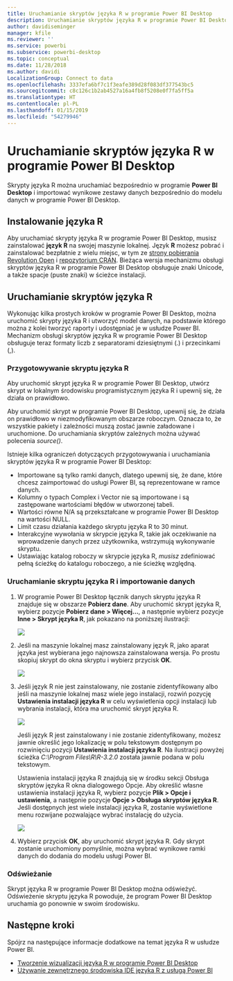 ```yaml
---
title: Uruchamianie skryptów języka R w programie Power BI Desktop
description: Uruchamianie skryptów języka R w programie Power BI Desktop
author: davidiseminger
manager: kfile
ms.reviewer: ''
ms.service: powerbi
ms.subservice: powerbi-desktop
ms.topic: conceptual
ms.date: 11/28/2018
ms.author: davidi
LocalizationGroup: Connect to data
ms.openlocfilehash: 3337efa6bf7c1f3eafe389d28f083df377543bc5
ms.sourcegitcommit: c8c126c1b2ab4527a16a4fb8f5208e0f7fa5ff5a
ms.translationtype: HT
ms.contentlocale: pl-PL
ms.lasthandoff: 01/15/2019
ms.locfileid: "54279946"
---
```

# <a name="run-r-scripts-in-power-bi-desktop"></a>Uruchamianie skryptów języka R w programie Power BI Desktop
Skrypty języka R można uruchamiać bezpośrednio w programie **Power BI Desktop** i importować wynikowe zestawy danych bezpośrednio do modelu danych w programie Power BI Desktop.

## <a name="install-r"></a>Instalowanie języka R
Aby uruchamiać skrypty języka R w programie Power BI Desktop, musisz zainstalować **język R** na swojej maszynie lokalnej. Język **R** możesz pobrać i zainstalować bezpłatnie z wielu miejsc, w tym ze [strony pobierania Revolution Open](https://mran.revolutionanalytics.com/download/) i [repozytorium CRAN](https://cran.r-project.org/bin/windows/base/). Bieżąca wersja mechanizmu obsługi skryptów języka R w programie Power BI Desktop obsługuje znaki Unicode, a także spacje (puste znaki) w ścieżce instalacji.

## <a name="run-r-scripts"></a>Uruchamianie skryptów języka R
Wykonując kilka prostych kroków w programie Power BI Desktop, można uruchomić skrypty języka R i utworzyć model danych, na podstawie którego można z kolei tworzyć raporty i udostępniać je w usłudze Power BI. Mechanizm obsługi skryptów języka R w programie Power BI Desktop obsługuje teraz formaty liczb z separatorami dziesiętnymi (.) i przecinkami (,).

### <a name="prepare-an-r-script"></a>Przygotowywanie skryptu języka R
Aby uruchomić skrypt języka R w programie Power BI Desktop, utwórz skrypt w lokalnym środowisku programistycznym języka R i upewnij się, że działa on prawidłowo.

Aby uruchomić skrypt w programie Power BI Desktop, upewnij się, że działa on prawidłowo w niezmodyfikowanym obszarze roboczym. Oznacza to, że wszystkie pakiety i zależności muszą zostać jawnie załadowane i uruchomione. Do uruchamiania skryptów zależnych można używać polecenia *source()*.

Istnieje kilka ograniczeń dotyczących przygotowywania i uruchamiania skryptów języka R w programie Power BI Desktop:

* Importowane są tylko ramki danych, dlatego upewnij się, że dane, które chcesz zaimportować do usługi Power BI, są reprezentowane w ramce danych.
* Kolumny o typach Complex i Vector nie są importowane i są zastępowane wartościami błędów w utworzonej tabeli.
* Wartości równe N/A są przekształcane w programie Power BI Desktop na wartości NULL.
* Limit czasu działania każdego skryptu języka R to 30 minut.
* Interakcyjne wywołania w skrypcie języka R, takie jak oczekiwanie na wprowadzenie danych przez użytkownika, wstrzymują wykonywanie skryptu.
* Ustawiając katalog roboczy w skrypcie języka R, *musisz* zdefiniować pełną ścieżkę do katalogu roboczego, a nie ścieżkę względną.

### <a name="run-your-r-script-and-import-data"></a>Uruchamianie skryptu języka R i importowanie danych
1. W programie Power BI Desktop łącznik danych skryptu języka R znajduje się w obszarze **Pobierz dane**. Aby uruchomić skrypt języka R, wybierz pozycje **Pobierz dane &gt; Więcej...**, a następnie wybierz pozycje **Inne &gt; Skrypt języka R**, jak pokazano na poniższej ilustracji:
   
   ![](media/desktop-r-scripts/r-scripts-1.png)
2. Jeśli na maszynie lokalnej masz zainstalowany język R, jako aparat języka jest wybierana jego najnowsza zainstalowana wersja. Po prostu skopiuj skrypt do okna skryptu i wybierz przycisk **OK**.
   
   ![](media/desktop-r-scripts/r-scripts-2.png)
3. Jeśli język R nie jest zainstalowany, nie zostanie zidentyfikowany albo jeśli na maszynie lokalnej masz wiele jego instalacji, rozwiń pozycję **Ustawienia instalacji języka R** w celu wyświetlenia opcji instalacji lub wybrania instalacji, która ma uruchomić skrypt języka R.
   
   ![](media/desktop-r-scripts/r-scripts-3.png)
   
   Jeśli język R jest zainstalowany i nie zostanie zidentyfikowany, możesz jawnie określić jego lokalizację w polu tekstowym dostępnym po rozwinięciu pozycji **Ustawienia instalacji języka R**. Na ilustracji powyżej ścieżka *C:\Program Files\R\R-3.2.0* została jawnie podana w polu tekstowym.
   
   Ustawienia instalacji języka R znajdują się w środku sekcji Obsługa skryptów języka R okna dialogowego Opcje. Aby określić własne ustawienia instalacji języka R, wybierz pozycje **Plik > Opcje i ustawienia**, a następnie pozycje **Opcje > Obsługa skryptów języka R**. Jeśli dostępnych jest wiele instalacji języka R, zostanie wyświetlone menu rozwijane pozwalające wybrać instalację do użycia.
   
   ![](media/desktop-r-scripts/r-scripts-4.png)
4. Wybierz przycisk **OK**, aby uruchomić skrypt języka R. Gdy skrypt zostanie uruchomiony pomyślnie, można wybrać wynikowe ramki danych do dodania do modelu usługi Power BI.

### <a name="refresh"></a>Odświeżanie
Skrypt języka R w programie Power BI Desktop można odświeżyć. Odświeżenie skryptu języka R powoduje, że program Power BI Desktop uruchamia go ponownie w swoim środowisku.

## <a name="next-steps"></a>Następne kroki
Spójrz na następujące informacje dodatkowe na temat języka R w usłudze Power BI.

* [Tworzenie wizualizacji języka R w programie Power BI Desktop](desktop-r-visuals.md)
* [Używanie zewnętrznego środowiska IDE języka R z usługą Power BI](desktop-r-ide.md)


